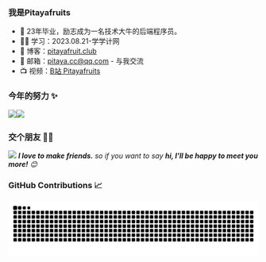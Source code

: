 ### 我是Pitayafruits

- :dog: 23年毕业，励志成为一名技术大牛的后端程序员。
- :man_technologist: 学习：2023.08.21-学学计网
- :pencil: 博客：[pitayafruit.club](https://www.pitayafruit.club)
- :love_letter: 邮箱：[pitaya.cc@qq.com](pitaya.cc@qq.com) - 与我交流
- :tv: 视频：[B站 Pitayafruits](https://space.bilibili.com/1543670243)

### 今年的努力 ✨
<img align="" height="137px" src="https://github-readme-stats.vercel.app/api?username=Pitayafruits&hide_title=true&hide_border=true&show_icons=true&include_all_commits=true&line_height=21&bg_color=0,EC6C6C,FFD479,FFFC79,73FA79&theme=graywhite&locale=cn" /><img align="" height="137px" src="https://github-readme-stats.vercel.app/api/top-langs/?username=Pitayafruits&hide_title=true&hide_border=true&layout=compact&bg_color=0,73FA79,73FDFF,D783FF&theme=graywhite&locale=cn" />

### 交个朋友 👬🏻
<img src="https://media.giphy.com/media/LnQjpWaON8nhr21vNW/giphy.gif" width="60"> <em><b>I love to make friends.</b> so if you want to say <b>hi, I'll be happy to meet you more!</b> 😊</em>

### GitHub Contributions 📈 
<picture>
  <source media="(prefers-color-scheme: dark)" srcset="https://raw.githubusercontent.com/Pitayafruits/Pitayafruits/output/github-contribution-grid-snake-dark.svg">
  <source media="(prefers-color-scheme: light)" srcset="https://raw.githubusercontent.com/Pitayafruits/Pitayafruits/output/github-contribution-grid-snake.svg">
  <img alt="github contribution grid snake animation" src="https://raw.githubusercontent.com/Pitayafruits/Pitayafruits/output/github-contribution-grid-snake.svg">
</picture>
